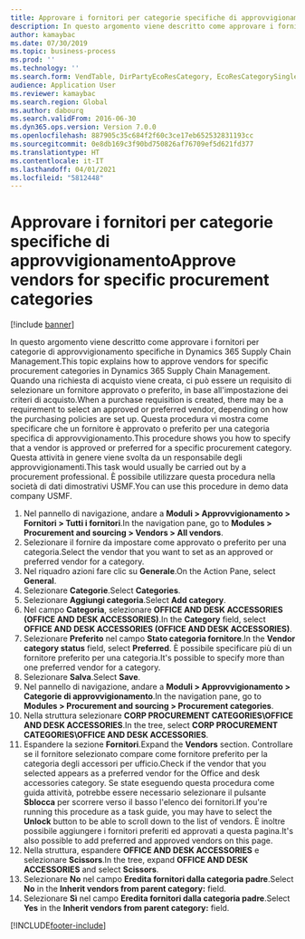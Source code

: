 ```yaml
---
title: Approvare i fornitori per categorie specifiche di approvvigionamento
description: In questo argomento viene descritto come approvare i fornitori per categorie di approvvigionamento specifiche in Dynamics 365 Supply Chain Management.
author: kamaybac
ms.date: 07/30/2019
ms.topic: business-process
ms.prod: ''
ms.technology: ''
ms.search.form: VendTable, DirPartyEcoResCategory, EcoResCategorySingleLookup, ProcCategoryHierarchyManagement
audience: Application User
ms.reviewer: kamaybac
ms.search.region: Global
ms.author: dabourq
ms.search.validFrom: 2016-06-30
ms.dyn365.ops.version: Version 7.0.0
ms.openlocfilehash: 887905c35c684f2f60c3ce17eb652532831193cc
ms.sourcegitcommit: 0e8db169c3f90bd750826af76709ef5d621fd377
ms.translationtype: HT
ms.contentlocale: it-IT
ms.lasthandoff: 04/01/2021
ms.locfileid: "5812448"
---
```

# <a name="approve-vendors-for-specific-procurement-categories"></a><span data-ttu-id="a80fb-103">Approvare i fornitori per categorie specifiche di approvvigionamento</span><span class="sxs-lookup"><span data-stu-id="a80fb-103">Approve vendors for specific procurement categories</span></span>

[!include [banner](../../includes/banner.md)]

<span data-ttu-id="a80fb-104">In questo argomento viene descritto come approvare i fornitori per categorie di approvvigionamento specifiche in Dynamics 365 Supply Chain Management.</span><span class="sxs-lookup"><span data-stu-id="a80fb-104">This topic explains how to approve vendors for specific procurement categories in Dynamics 365 Supply Chain Management.</span></span> <span data-ttu-id="a80fb-105">Quando una richiesta di acquisto viene creata, ci può essere un requisito di selezionare un fornitore approvato o preferito, in base all'impostazione dei criteri di acquisto.</span><span class="sxs-lookup"><span data-stu-id="a80fb-105">When a purchase requisition is created, there may be a requirement to select an approved or preferred vendor, depending on how the purchasing policies are set up.</span></span> <span data-ttu-id="a80fb-106">Questa procedura vi mostra come specificare che un fornitore è approvato o preferito per una categoria specifica di approvvigionamento.</span><span class="sxs-lookup"><span data-stu-id="a80fb-106">This procedure shows you how to specify that a vendor is approved or preferred for a specific procurement category.</span></span> <span data-ttu-id="a80fb-107">Questa attività in genere viene svolta da un responsabile degli approvvigionamenti.</span><span class="sxs-lookup"><span data-stu-id="a80fb-107">This task would usually be carried out by a procurement professional.</span></span> <span data-ttu-id="a80fb-108">È possibile utilizzare questa procedura nella società di dati dimostrativi USMF.</span><span class="sxs-lookup"><span data-stu-id="a80fb-108">You can use this procedure in demo data company USMF.</span></span>

1. <span data-ttu-id="a80fb-109">Nel pannello di navigazione, andare a **Moduli > Approvvigionamento > Fornitori > Tutti i fornitori**.</span><span class="sxs-lookup"><span data-stu-id="a80fb-109">In the navigation pane, go to **Modules > Procurement and sourcing > Vendors > All vendors**.</span></span>
2. <span data-ttu-id="a80fb-110">Selezionare il fornire da impostare come approvato o preferito per una categoria.</span><span class="sxs-lookup"><span data-stu-id="a80fb-110">Select the vendor that you want to set as an approved or preferred vendor for a category.</span></span>
3. <span data-ttu-id="a80fb-111">Nel riquadro azioni fare clic su **Generale**.</span><span class="sxs-lookup"><span data-stu-id="a80fb-111">On the Action Pane, select **General**.</span></span>
4. <span data-ttu-id="a80fb-112">Selezionare **Categorie**.</span><span class="sxs-lookup"><span data-stu-id="a80fb-112">Select **Categories**.</span></span>
5. <span data-ttu-id="a80fb-113">Selezionare **Aggiungi categoria**.</span><span class="sxs-lookup"><span data-stu-id="a80fb-113">Select **Add category**.</span></span>
6. <span data-ttu-id="a80fb-114">Nel campo **Categoria**, selezionare **OFFICE AND DESK ACCESSORIES (OFFICE AND DESK ACCESSORIES)**.</span><span class="sxs-lookup"><span data-stu-id="a80fb-114">In the **Category** field, select **OFFICE AND DESK ACCESSORIES (OFFICE AND DESK ACCESSORIES)**.</span></span>
7. <span data-ttu-id="a80fb-115">Selezionare **Preferito** nel campo **Stato categoria fornitore**.</span><span class="sxs-lookup"><span data-stu-id="a80fb-115">In the **Vendor category status** field, select **Preferred**.</span></span> <span data-ttu-id="a80fb-116">È possibile specificare più di un fornitore preferito per una categoria.</span><span class="sxs-lookup"><span data-stu-id="a80fb-116">It's possible to specify more than one preferred vendor for a category.</span></span>  
8. <span data-ttu-id="a80fb-117">Selezionare **Salva**.</span><span class="sxs-lookup"><span data-stu-id="a80fb-117">Select **Save**.</span></span>
9. <span data-ttu-id="a80fb-118">Nel pannello di navigazione, andare a **Moduli > Approvvigionamento > Categorie di approvvigionamento**.</span><span class="sxs-lookup"><span data-stu-id="a80fb-118">In the navigation pane, go to **Modules > Procurement and sourcing > Procurement categories**.</span></span>
10. <span data-ttu-id="a80fb-119">Nella struttura selezionare **CORP PROCUREMENT CATEGORIES\OFFICE AND DESK ACCESSORIES**.</span><span class="sxs-lookup"><span data-stu-id="a80fb-119">In the tree, select **CORP PROCUREMENT CATEGORIES\OFFICE AND DESK ACCESSORIES**.</span></span>
11. <span data-ttu-id="a80fb-120">Espandere la sezione **Fornitori**.</span><span class="sxs-lookup"><span data-stu-id="a80fb-120">Expand the **Vendors** section.</span></span> <span data-ttu-id="a80fb-121">Controllare se il fornitore selezionato compare come fornitore preferito per la categoria degli accessori per ufficio.</span><span class="sxs-lookup"><span data-stu-id="a80fb-121">Check if the vendor that you selected appears as a preferred vendor for the Office and desk accessories category.</span></span> <span data-ttu-id="a80fb-122">Se state eseguendo questa procedura come guida attività, potrebbe essere necessario selezionare il pulsante **Sblocca** per scorrere verso il basso l'elenco dei fornitori.</span><span class="sxs-lookup"><span data-stu-id="a80fb-122">If you're running this procedure as a task guide, you may have to select the **Unlock** button to be able to scroll down to the list of vendors.</span></span>  <span data-ttu-id="a80fb-123">È inoltre possibile aggiungere i fornitori preferiti ed approvati a questa pagina.</span><span class="sxs-lookup"><span data-stu-id="a80fb-123">It's also possible to add preferred and approved vendors on this page.</span></span>  
12. <span data-ttu-id="a80fb-124">Nella struttura, espandere **OFFICE AND DESK ACCESSORIES** e selezionare **Scissors**.</span><span class="sxs-lookup"><span data-stu-id="a80fb-124">In the tree, expand **OFFICE AND DESK ACCESSORIES** and select **Scissors**.</span></span>
13. <span data-ttu-id="a80fb-125">Selezionare **No** nel campo **Eredita fornitori dalla categoria padre**.</span><span class="sxs-lookup"><span data-stu-id="a80fb-125">Select **No** in the **Inherit vendors from parent category:** field.</span></span>
14. <span data-ttu-id="a80fb-126">Selezionare **Sì** nel campo **Eredita fornitori dalla categoria padre**.</span><span class="sxs-lookup"><span data-stu-id="a80fb-126">Select **Yes** in the **Inherit vendors from parent category:** field.</span></span>



[!INCLUDE[footer-include](../../../includes/footer-banner.md)]
